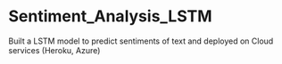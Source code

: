 # Sentiment_Analysis_LSTM
Built a LSTM model to predict sentiments of text and deployed on Cloud services (Heroku, Azure)
